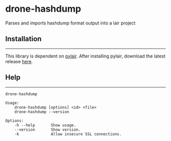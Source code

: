 # drone-hashdump
Parses and imports hashdump format output into a lair project

## Installation
-----

This library is dependent on [pylair](https://github.com/lair-framework/pylair). After installing pylair, download the latest release [here](https://github.com/lair-framework/drone-hashdump/releases/latest).


## Help
-----

```
drone-hashdump

Usage:
    drone-hashdump [options] <id> <file>
    drone-hashdump --version

Options:
    -h --help       Show usage.
    --version       Show version.
    -k              Allow insecure SSL connections.
```
